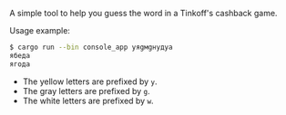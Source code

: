 A simple tool to help you guess the word in a Tinkoff's cashback game. 

Usage example:

```sh
$ cargo run --bin console_app yяgмgнyдyа
ябеда
ягода
```

* The yellow letters are prefixed by `y`.
* The gray letters are prefixed by `g`.
* The white letters are prefixed by `w`.
